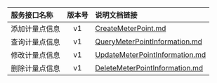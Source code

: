   
| 服务接口名称 | 版本号 | 说明文档链接 |  
| :----------------- | :-----: | :---------------- |  
| 添加计量点信息 | v1 | [CreateMeterPoint.md](https://gitee.com/leslieleslie/gitMd/blob/master/EpeisSupp/SuppMeterPointServer/CreateMeterPoint.md) |  
| 查询计量点信息 | v1 | [QueryMeterPointInformation.md](https://gitee.com/leslieleslie/gitMd/blob/master/EpeisSupp/SuppMeterPointServer/QueryMeterPointInformation.md) |  
| 修改计量点信息 | v1 | [UpdateMeterPointInformation.md](https://gitee.com/leslieleslie/gitMd/blob/master/EpeisSupp/SuppMeterPointServer/UpdateMeterPointInformation.md) |  
| 删除计量点信息 | v1 | [DeleteMeterPointInformation.md](https://gitee.com/leslieleslie/gitMd/blob/master/EpeisSupp/SuppMeterPointServer/DeleteMeterPointInformation.md) |  
  
